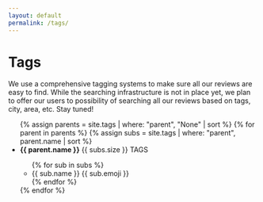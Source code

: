 ```yaml
---
layout: default
permalink: /tags/
---
```

# Tags

We use a comprehensive tagging systems to make sure all our reviews are easy to find. While the searching infrastructure is not in place yet, we plan to offer our users to possibility of searching all our reviews based on tags, city, area, etc. Stay tuned!

<ul class="list-group list-group-flush">
  {% assign parents = site.tags | where: "parent", "None" | sort %}
  {% for parent in parents %}
    {% assign subs = site.tags | where: "parent", parent.name | sort %}
    <li class="list-group-item"><b>{{ parent.name }}</b> <span class="badge bg-light text-dark">{{ subs.size }} TAGS</span></li>
    <ul class="list-subgroup">
      {% for sub in subs %}
        <li class="list-subgroup-item"><span class="place-tag badge rounded-pill bg-primary">{{ sub.name }} {{ sub.emoji }}</span></li>
      {% endfor %}
    </ul>
  {% endfor %}
</ul>
